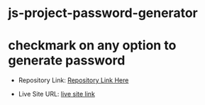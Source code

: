 # js-project-password-generator

# checkmark on any option to generate password

- Repository Link: [Repository Link Here](https://github.com/imhayatunnabi/js-project-password-generator)

- Live Site URL: [live site link](https://random-password-generator-imhayatunnabi.netlify.app)
